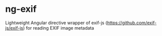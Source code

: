 # ng-exif
Lightweight Angular directive wrapper of exif-js (https://github.com/exif-js/exif-js) for reading EXIF image metadata 
